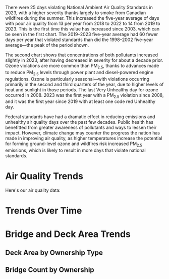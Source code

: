 There were 25 days violating National Ambient Air Quality Standards in 2023, with a higher severity thanks largely to smoke from Canadian wildfires during the summer. This increased the five-year average of days with poor air quality from 13 per year from 2018 to 2022 to 14 from 2019 to 2023. This is the first time this value has increased since 2003, which can be seen in the first chart. The 2019–2023 five-year average had 60 fewer days per year that violated standards than did the 1998–2002 five-year average—the peak of the period shown.

The second chart shows that concentrations of both pollutants increased slightly in 2023, after having decreased in severity for about a decade prior. Ozone violations are more common than PM<sub>2.5</sub>, thanks to advances made to reduce PM<sub>2.5</sub> levels through power plant and diesel-powered engine regulations. Ozone is particularly seasonal—with violations occurring primarily in the second and third quarters of the year, due to higher levels of heat and sunlight in those periods. The last Very Unhealthy day for ozone occurred in 2008. 2023 was the first year with a PM<sub>2.5</sub> violation since 2008, and it was the first year since 2019 with at least one code red Unhealthy day.

Federal standards have had a dramatic effect in reducing emissions and unhealthy air quality days over the past few decades. Public health has benefitted from greater awareness of pollutants and ways to lessen their impact. However, climate change may counter the progress the nation has made in improving air quality, as higher temperatures increase the potential for forming ground-level ozone and wildfires risk increased PM<sub>2.5</sub> emissions, which is likely to result in more days that violate national standards.

# Air Quality Trends

Here's our air quality data:

# Trends Over Time

<d3chart 
  type="bar" 
  data='{
    "data": [
      {"label": "2006", "value": 12025.6},
      {"label": "2007", "value": 11574.9},
      {"label": "2008", "value": 33445.9},
      {"label": "2009", "value": 24681.6},
      {"label": "2010", "value": 18434.0},
      {"label": "2011", "value": 6569.6},
      {"label": "2012", "value": 31965.2},
      {"label": "2013", "value": 28205.9},
      {"label": "2014", "value": 26710.4},
      {"label": "2015", "value": 25393.3},
      {"label": "2016", "value": 15292.7},
      {"label": "2017", "value": 22511.6},
      {"label": "2018", "value": 9889.1},
      {"label": "2019", "value": 17155.3},
      {"label": "2020", "value": 36571.4},
      {"label": "2021", "value": 16535.3},
      {"label": "2022", "value": 16258.7}
    ]
  }'
/>

# Bridge and Deck Area Trends

## Deck Area by Ownership Type

<d3chart 
  type="stackedBar" 
  data='{
    "data": [
      {
        "year": "2000",
        "values": [
          {"name": "State", "value": 4458.6},
          {"name": "Local", "value": 863.6},
          {"name": "Other", "value": 852.3}
        ],
        "total": 6174.5
      }
    ],
    "colors": ["#4f46e5", "#06b6d4", "#14b8a6"]
  }'
/>

## Bridge Count by Ownership

<d3chart 
  type="multiLine" 
  data='{
    "data": [
      {
        "name": "State",
        "values": [
          {"year": "2000", "value": 381},
          {"year": "2010", "value": 490},
          {"year": "2020", "value": 307},
          {"year": "2023", "value": 267}
        ]
      },
      {
        "name": "Local",
        "values": [
          {"year": "2000", "value": 261},
          {"year": "2010", "value": 355},
          {"year": "2020", "value": 280},
          {"year": "2023", "value": 243}
        ]
      },
      {
        "name": "Other",
        "values": [
          {"year": "2000", "value": 63},
          {"year": "2010", "value": 54},
          {"year": "2020", "value": 31},
          {"year": "2023", "value": 28}
        ]
      }
    ],
    "colors": ["#4f46e5", "#06b6d4", "#14b8a6"]
  }'
/>
